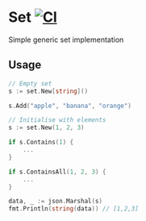 # Set [![CI](https://github.com/Mungrel/set/actions/workflows/ci.yml/badge.svg?branch=main)](https://github.com/Mungrel/set/actions/workflows/ci.yml)
Simple generic set implementation

## Usage
```go
// Empty set
s := set.New[string]()

s.Add("apple", "banana", "orange")

// Initialise with elements
s := set.New(1, 2, 3)

if s.Contains(1) {
    ...
}

if s.ContainsAll(1, 2, 3) {
    ...
}

data, _ := json.Marshal(s)
fmt.Println(string(data)) // [1,2,3]
```
